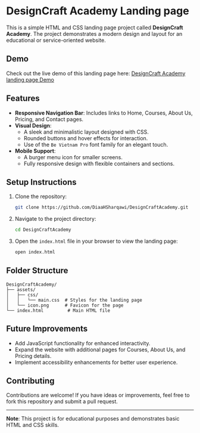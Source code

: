 # DesignCraft Academy Landing page

This is a simple HTML and CSS landing page project called **DesignCraft Academy**. The project demonstrates a modern design and layout for an educational or service-oriented website.

## Demo

Check out the live demo of this landing page here: [DesignCraft Academy landing page Demo](https://itg-software-front-end-internship.github.io/DesignCraftAcademy-Landing-Page/)

## Features

- **Responsive Navigation Bar**: Includes links to Home, Courses, About Us, Pricing, and Contact pages.
- **Visual Design**:
  - A sleek and minimalistic layout designed with CSS.
  - Rounded buttons and hover effects for interaction.
  - Use of the `Be Vietnam Pro` font family for an elegant touch.
- **Mobile Support**:
  - A burger menu icon for smaller screens.
  - Fully responsive design with flexible containers and sections.

## Setup Instructions

1. Clone the repository:
   ```bash
   git clone https://github.com/DiaaHSharqawi/DesignCraftAcademy.git
   ```
2. Navigate to the project directory:
   ```bash
   cd DesignCraftAcademy
   ```
3. Open the `index.html` file in your browser to view the landing page:
   ```bash
   open index.html
   ```

## Folder Structure

```
DesignCraftAcademy/
├── assets/
│   ├── css/
│   │   └── main.css  # Styles for the landing page
│   └── icon.png      # Favicon for the page
└── index.html         # Main HTML file
```

## Future Improvements

- Add JavaScript functionality for enhanced interactivity.
- Expand the website with additional pages for Courses, About Us, and Pricing details.
- Implement accessibility enhancements for better user experience.

## Contributing

Contributions are welcome! If you have ideas or improvements, feel free to fork this repository and submit a pull request.

---

**Note**: This project is for educational purposes and demonstrates basic HTML and CSS skills.
